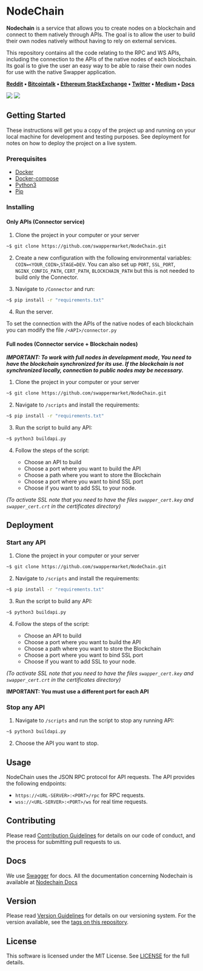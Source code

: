 # NodeChain

**Nodechain** is a service that allows you to create nodes on a blockchain and connect to them natively through APIs. The goal is to allow the user to build their own nodes natively without having to rely on external services.

This repository contains all the code relating to the RPC and WS APIs, including the connection to the APIs of the native nodes of each blockchain. Its goal is to give the user an easy way to be able to raise their own nodes for use with the native Swapper application.

**[Reddit](https://www.reddit.com/user/swapper_market) • [Bitcointalk](https://bitcointalk.org/index.php?action=profile;u=3282789) • [Ethereum StackExchange](https://ethereum.stackexchange.com/users/70542/swapper-market) • [Twitter](https://twitter.com/swapper_market) • [Medium](https://medium.com/@swapper_market) • [Docs](https://docs.nodechain.swapper.market)** 

![](https://img.shields.io/badge/version-1.0-blue) ![](https://img.shields.io/badge/stability-experimental-orange)

## Getting Started

These instructions will get you a copy of the project up and running on your local machine for development and testing purposes. See deployment for notes on how to deploy the project on a live system.

### Prerequisites

- [Docker](https://www.docker.com/get-started)
- [Docker-compose](https://docs.docker.com/compose/install/)
- [Python3](https://www.python.org/downloads/)
- [Pip](https://pypi.org/project/pip/)

### Installing

#### Only APIs (Connector service)

1. Clone the project in your computer or your server

```sh
~$ git clone https://github.com/swappermarket/NodeChain.git
```

2. Create a new configuration with the following environmental variables:
`COIN=<YOUR_COIN>`,`STAGE=DEV`. You can also set up `PORT`, `SSL_PORT`, `NGINX_CONFIG_PATH`, `CERT_PATH`, `BLOCKCHAIN_PATH` but this is not needed to build only the Connector.


3. Navigate to `/Connector` and run:

```sh
~$ pip install -r "requirements.txt"
```

4. Run the server.

To set the connection with the APIs of the native nodes of each blockchain you can modify the file `/<API>/connector.py`

#### Full nodes (Connector service + Blockchain nodes)

**_IMPORTANT: To work with full nodes in development mode, You need to have the blockchain synchronized for its use. If the blockchain is not synchronized locally, connection to public nodes may be necessary._**

1. Clone the project in your computer or your server

```sh
~$ git clone https://github.com/swappermarket/NodeChain.git
```

2. Navigate to `/scripts` and install the requirements:

```sh
~$ pip install -r "requirements.txt"
```

3. Run the script to build any API:
```sh
~$ python3 buildapi.py
```

4. Follow the steps of the script:

    - Choose an API to build
    - Choose a port where you want to build the API
    - Choose a path where you want to store the Blockchain
    - Choose a port where you want to bind SSL port
    - Choose if you want to add SSL to your node.

_(To activate SSL note that you need to have the files `swapper_cert.key` and `swapper_cert.crt` in the certificates directory)_


## Deployment

### Start any API

1. Clone the project in your computer or your server

```sh
~$ git clone https://github.com/swappermarket/NodeChain.git
```

2. Navigate to `/scripts` and install the requirements:

```sh
~$ pip install -r "requirements.txt"
```

3. Run the script to build any API:
```sh
~$ python3 buildapi.py
```

4. Follow the steps of the script:

    - Choose an API to build
    - Choose a port where you want to build the API
    - Choose a path where you want to store the Blockchain
    - Choose a port where you want to bind SSL port
    - Choose if you want to add SSL to your node.

_(To activate SSL note that you need to have the files `swapper_cert.key` and `swapper_cert.crt` in the certificates directory)_

**IMPORTANT: You must use a different port for each API**

### Stop any API

1. Navigate to `/scripts` and run the script to stop any running API:
```sh
~$ python3 buildapi.py
```

2. Choose the API you want to stop.

## Usage
NodeChain uses the JSON RPC protocol for API requests. The API provides the following endpoints:
- `https://<URL-SERVER>:<PORT>/rpc` for RPC requests.
- `wss://<URL-SERVER>:<PORT>/ws` for real time requests.

## Contributing
Please read [Contribution Guidelines](CONTRIBUTING.md) for details on our code of conduct, and the process for submitting pull requests to us.

## Docs
We use [Swagger](https://swagger.io/) for docs. All the documentation concerning Nodechain is available at [Nodechain Docs]()

## Version
Please read [Version Guidelines](VERSION.md) for details on our versioning system. For the version available, see the [tags on this repository]().

## License
This software is licensed under the MIT License. See [LICENSE](LICENSE) for the full details. 
